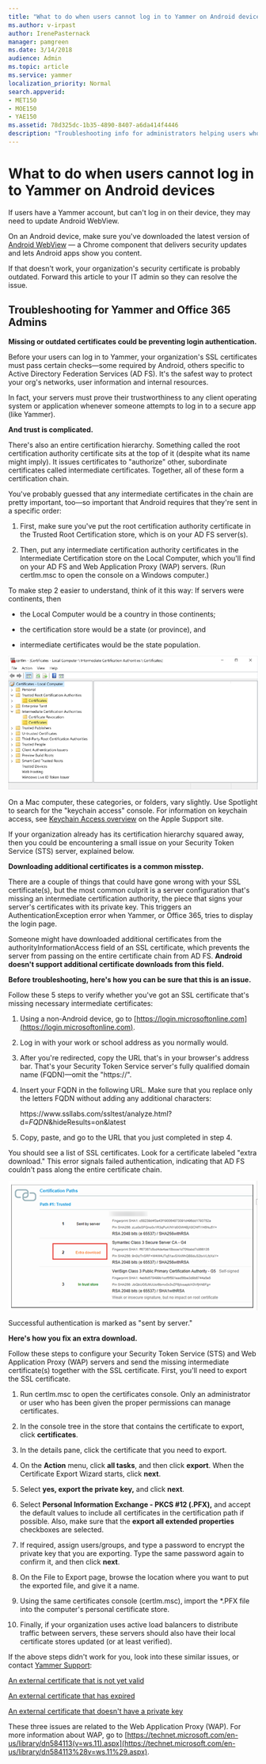 ```yaml
---
title: "What to do when users cannot log in to Yammer on Android devices"
ms.author: v-irpast
author: IrenePasternack
manager: pamgreen
ms.date: 3/14/2018
audience: Admin
ms.topic: article
ms.service: yammer
localization_priority: Normal
search.appverid:
- MET150
- MOE150
- YAE150
ms.assetid: 78d325dc-1b35-4890-8407-a6da414f4446
description: "Troubleshooting info for administrators helping users who can't log in to Yammer on an Android device."
---
```


# What to do when users cannot log in to Yammer on Android devices

If users have a Yammer account, but can't log in on their device, they may need to update Android WebView.
  
On an Android device, make sure you've downloaded the latest version of [Android WebView](https://play.google.com/store/apps/details?id=com.google.android.webview&amp;hl=en) — a Chrome component that delivers security updates and lets Android apps show you content. 

If that doesn't work, your organization's security certificate is probably outdated. Forward this article to your IT admin so they can resolve the issue.
  
## Troubleshooting for Yammer and Office 365 Admins

 **Missing or outdated certificates could be preventing login authentication.**
  
Before your users can log in to Yammer, your organization's SSL certificates must pass certain checks—some required by Android, others specific to Active Directory Federation Services (AD FS). It's the safest way to protect your org's networks, user information and internal resources.
  
In fact, your servers must prove their trustworthiness to any client operating system or application whenever someone attempts to log in to a secure app (like Yammer).
  
 **And trust is complicated.**
  
There's also an entire certification hierarchy. Something called the root certification authority certificate sits at the top of it (despite what its name might imply). It issues certificates to "authorize" other, subordinate certificates called intermediate certificates. Together, all of these form a certification chain.
  
You've probably guessed that any intermediate certificates in the chain are pretty important, too—so important that Android requires that they're sent in a specific order:
  
1. First, make sure you've put the root certification authority certificate in the Trusted Root Certification store, which is on your AD FS server(s).
    
2. Then, put any intermediate certification authority certificates in the Intermediate Certification store on the Local Computer, which you'll find on your AD FS and Web Application Proxy (WAP) servers. (Run certlm.msc to open the console on a Windows computer.)
    
To make step 2 easier to understand, think of it this way: If servers were continents, then
  
- the Local Computer would be a country in those continents;
    
- the certification store would be a state (or province), and
    
- intermediate certificates would be the state population.
    
![Certificate hierarchy shown on Local Computer](../media/6b5af1b5-8c6f-4404-bd1e-4fb69ed44a68.png)
  
On a Mac computer, these categories, or folders, vary slightly. Use Spotlight to search for the "keychain access" console. For information on keychain access, see [Keychain Access overview](https://support.apple.com/kb/PH20093?viewlocale=en_US&amp;locale=en_US) on the Apple Support site. 
  
If your organization already has its certification hierarchy squared away, then you could be encountering a small issue on your Security Token Service (STS) server, explained below.
  
 **Downloading additional certificates is a common misstep.**
  
There are a couple of things that could have gone wrong with your SSL certificate(s), but the most common culprit is a server configuration that's missing an intermediate certification authority, the piece that signs your server's certificates with its private key. This triggers an AuthenticationException error when Yammer, or Office 365, tries to display the login page.
  
Someone might have downloaded additional certificates from the authorityInformationAccess field of an SSL certificate, which prevents the server from passing on the entire certificate chain from AD FS. **Android doesn't support additional certificate downloads from this field.**
  
 **Before troubleshooting, here's how you can be sure that this is an issue.**
  
Follow these 5 steps to verify whether you've got an SSL certificate that's missing necessary intermediate certificates:
  
1. Using a non-Android device, go to [https://login.microsoftonline.com](https://login.microsoftonline.com).
    
2. Log in with your work or school address as you normally would.
    
3. After you're redirected, copy the URL that's in your browser's address bar. That's your Security Token Service server's fully qualified domain name (FQDN)—omit the "https://".
    
4. Insert your FQDN in the following URL. Make sure that you replace only the letters FQDN without adding any additional characters:
    
    https&#58;//www&#46;ssllabs&#46;com/ssltest/analyze&#46;html?d=*FQDN*&amp;hideResults=on&amp;latest
    
5. Copy, paste, and go to the URL that you just completed in step 4.
    
You should see a list of SSL certificates. Look for a certificate labeled "extra download." This error signals failed authentication, indicating that AD FS couldn't pass along the entire certificate chain.
  
![List of SSL certificates with extra download error](../media/c0c8edc8-7020-49f5-8db9-07aa44cd6004.png)
  
Successful authentication is marked as "sent by server."
  
 **Here's how you fix an extra download.**
  
Follow these steps to configure your Security Token Service (STS) and Web Application Proxy (WAP) servers and send the missing intermediate certificate(s) together with the SSL certificate. First, you'll need to export the SSL certificate.
  
1. Run certlm.msc to open the certificates console. Only an administrator or user who has been given the proper permissions can manage certificates.
    
2. In the console tree in the store that contains the certificate to export, click **certificates**. 
    
3. In the details pane, click the certificate that you need to export.
    
4. On the **Action** menu, click **all tasks**, and then click **export**. When the Certificate Export Wizard starts, click **next**. 
    
5. Select **yes, export the private key,** and click **next**. 
    
6. Select **Personal Information Exchange - PKCS #12 (.PFX),** and accept the default values to include all certificates in the certification path if possible. Also, make sure that the **export all extended properties** checkboxes are selected. 
    
7. If required, assign users/groups, and type a password to encrypt the private key that you are exporting. Type the same password again to confirm it, and then click **next**. 
    
8. On the File to Export page, browse the location where you want to put the exported file, and give it a name.
    
9. Using the same certificates console (certlm.msc), import the \*.PFX file into the computer's personal certificate store.
    
10. Finally, if your organization uses active load balancers to distribute traffic between servers, these servers should also have their local certificate stores updated (or at least verified).
    
If the above steps didn't work for you, look into these similar issues, or contact [Yammer Support](https://answers.microsoft.com/en-us/msoffice/wiki/msoffice_yammer-mso_o365app/welcome-to-yammer-support/2bdde618-2e1a-4983-9651-4a56f26e8e38):
  
[An external certificate that is not yet valid](https://technet.microsoft.com/en-us/library/dn383637.aspx)
  
[An external certificate that has expired](https://technet.microsoft.com/en-us/library/dn383649%28v=ws.11%29.aspx)
  
[An external certificate that doesn't have a private key](https://technet.microsoft.com/en-us/library/dn383656%28v=ws.11%29.aspx)
  
These three issues are related to the Web Application Proxy (WAP). For more information about WAP, go to [https://technet.microsoft.com/en-us/library/dn584113(v=ws.11).aspx](https://technet.microsoft.com/en-us/library/dn584113%28v=ws.11%29.aspx). 
  

